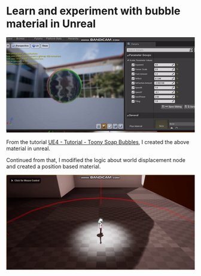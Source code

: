 # Learn and experiment with bubble material in Unreal

<img src="https://raw.githubusercontent.com/FJinn/fjinn.github.io/master/Experiences/Programming/Unreal/Shader/GIF/bubble.gif?raw=true"/>

From the tutorial [UE4 - Tutorial - Toony Soap Bubbles](https://www.youtube.com/watch?v=_V6oRmKfDQs), I created the above material in unreal.

Continued from that, I modified the logic about world displacement node and created a position based material.

<img src="https://raw.githubusercontent.com/FJinn/fjinn.github.io/master/Experiences/Programming/Unreal/Shader/GIF/wall.gif?raw=true"/>
